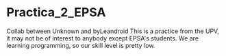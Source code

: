 # Practica_2_EPSA
Collab between Unknown and byLeandroid
This is a practice from the UPV, it may not be of interest to anybody except EPSA's students.
We are learning programming, so our skill level is pretty low.
